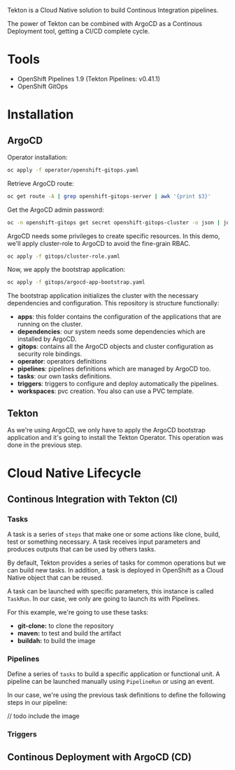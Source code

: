 Tekton is a Cloud Native solution to build Continous Integration pipelines. 

The power of Tekton can be combined with ArgoCD as a Continous Deployment tool, getting a CI/CD complete cycle. 

# Tools
* OpenShift Pipelines 1.9 (Tekton Pipelines: v0.41.1)
* OpenShift GitOps 

# Installation

## ArgoCD 

Operator installation:

```bash
oc apply -f operator/openshift-gitops.yaml
```

Retrieve ArgoCD route: 

```bash
oc get route -A | grep openshift-gitops-server | awk '{print $3}'
```

Get the ArgoCD admin password: 

```bash
oc -n openshift-gitops get secret openshift-gitops-cluster -o json | jq -r '.data["admin.password"]' | base64 -d
```

ArgoCD needs some privileges to create specific resources. In this demo, we'll apply cluster-role to ArgoCD to avoid the fine-grain RBAC.

```bash
oc apply -f gitops/cluster-role.yaml
```

Now, we apply the bootstrap application:

```bash
oc apply -f gitops/argocd-app-bootstrap.yaml
```

The bootstrap application initializes the cluster with the necessary dependencies and configuration. This repository is structure functionally: 

* **apps**: this folder contains the configuration of the applications that are running on the cluster.
* **dependencies**: our system needs some dependencies which are installed by ArgoCD.
* **gitops**: contains all the ArgoCD objects and cluster configuration as security role bindings.
* **operator**: operators definitions
* **pipelines**: pipelines definitions which are managed by ArgoCD too.
* **tasks**: our own tasks definitions.
* **triggers**: triggers to configure and deploy automatically the pipelines.
* **workspaces**: pvc creation. You also can use a PVC template. 

## Tekton

As we're using ArgoCD, we only have to apply the ArgoCD bootstrap application and it's going to install the Tekton Operator. This operation was done in the previous step. 

# Cloud Native Lifecycle

## Continous Integration with Tekton (CI)

### Tasks

A task is a series of ```steps``` that make one or some actions like clone, build, test or something necessary. A task receives input parameters and produces outputs that can be used by others tasks.

By default, Tekton provides a series of tasks for common operations but we can build new tasks. In addition, a task is deployed in OpenShift as a Cloud Native object that can be reused. 

A task can be launched with specific parameters, this instance is called ```TaskRun```. In our case, we only are going to launch its with Pipelines.

For this example, we're going to use these tasks:

* **git-clone:** to clone the repository
* **maven:** to test and build the artifact
* **buildah:** to build the image

### Pipelines

Define a series of ```tasks``` to build a specific application or functional unit. A pipeline can be launched manually using ```PipelineRun``` or using an event.

In our case, we're using the previous task definitions to define the following steps in our pipeline:

// todo include the image

### Triggers



## Continous Deployment with ArgoCD (CD)

